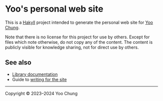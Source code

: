 # Yoo's personal web site

This is a [Hakyll] project intended to generate the personal web site for [Yoo Chung].

Note that there is no license for this project for use by others.
Except for files which note otherwise, do not copy any of the content.
The content is publicly visible for knowledge sharing, not for direct use by others.

[Hakyll]: https://jaspervdj.be/hakyll/
[Yoo Chung]: https://chungyc.org/

## See also

*   [Library documentation](https://chungyc.github.io/site-personal/)
*   Guide to [writing for the site](https://chungyc.org/article/technical/website/guide)

---

Copyright &copy; 2023&ndash;2024 Yoo Chung
